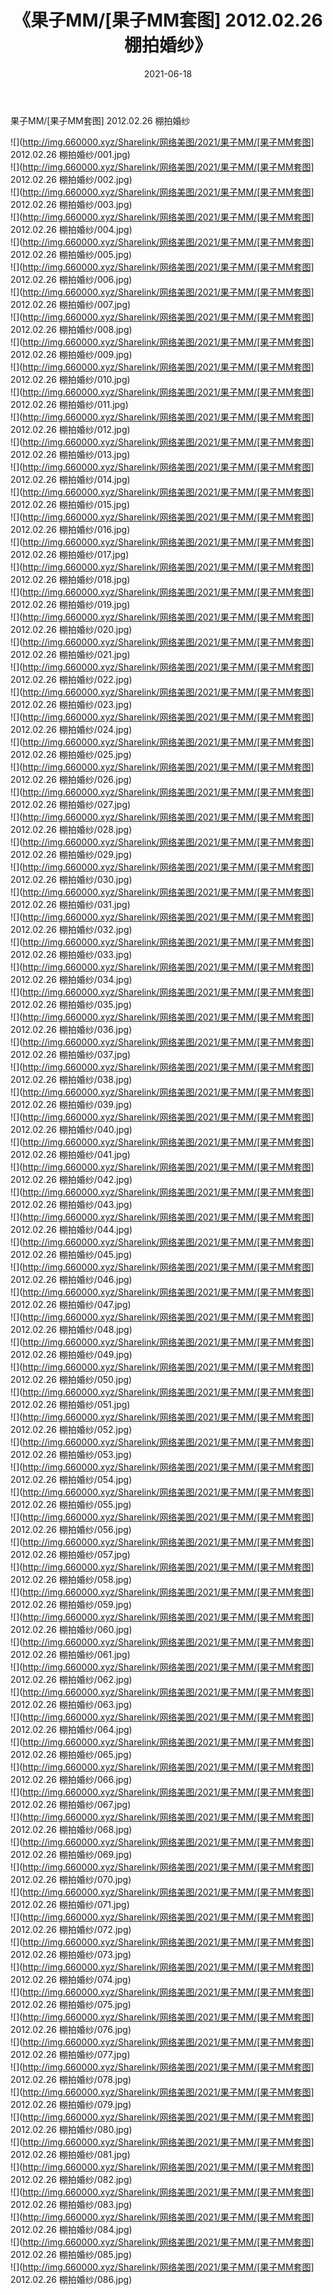 ﻿---
layout: post
title:  《果子MM/[果子MM套图] 2012.02.26 棚拍婚纱》
date:   2021-06-18
img: http://img.660000.xyz/Sharelink/网络美图/2021/果子MM/[果子MM套图] 2012.02.26 棚拍婚纱/000.jpg
categories: [美女, 清纯, 唯美]
---

果子MM/[果子MM套图] 2012.02.26 棚拍婚纱

 ![](http://img.660000.xyz/Sharelink/网络美图/2021/果子MM/[果子MM套图] 2012.02.26 棚拍婚纱/001.jpg) <br>![](http://img.660000.xyz/Sharelink/网络美图/2021/果子MM/[果子MM套图] 2012.02.26 棚拍婚纱/002.jpg) <br>![](http://img.660000.xyz/Sharelink/网络美图/2021/果子MM/[果子MM套图] 2012.02.26 棚拍婚纱/003.jpg) <br>![](http://img.660000.xyz/Sharelink/网络美图/2021/果子MM/[果子MM套图] 2012.02.26 棚拍婚纱/004.jpg) <br>![](http://img.660000.xyz/Sharelink/网络美图/2021/果子MM/[果子MM套图] 2012.02.26 棚拍婚纱/005.jpg) <br>![](http://img.660000.xyz/Sharelink/网络美图/2021/果子MM/[果子MM套图] 2012.02.26 棚拍婚纱/006.jpg) <br>![](http://img.660000.xyz/Sharelink/网络美图/2021/果子MM/[果子MM套图] 2012.02.26 棚拍婚纱/007.jpg) <br>![](http://img.660000.xyz/Sharelink/网络美图/2021/果子MM/[果子MM套图] 2012.02.26 棚拍婚纱/008.jpg) <br>![](http://img.660000.xyz/Sharelink/网络美图/2021/果子MM/[果子MM套图] 2012.02.26 棚拍婚纱/009.jpg) <br>![](http://img.660000.xyz/Sharelink/网络美图/2021/果子MM/[果子MM套图] 2012.02.26 棚拍婚纱/010.jpg) <br>![](http://img.660000.xyz/Sharelink/网络美图/2021/果子MM/[果子MM套图] 2012.02.26 棚拍婚纱/011.jpg) <br>![](http://img.660000.xyz/Sharelink/网络美图/2021/果子MM/[果子MM套图] 2012.02.26 棚拍婚纱/012.jpg) <br>![](http://img.660000.xyz/Sharelink/网络美图/2021/果子MM/[果子MM套图] 2012.02.26 棚拍婚纱/013.jpg) <br>![](http://img.660000.xyz/Sharelink/网络美图/2021/果子MM/[果子MM套图] 2012.02.26 棚拍婚纱/014.jpg) <br>![](http://img.660000.xyz/Sharelink/网络美图/2021/果子MM/[果子MM套图] 2012.02.26 棚拍婚纱/015.jpg) <br>![](http://img.660000.xyz/Sharelink/网络美图/2021/果子MM/[果子MM套图] 2012.02.26 棚拍婚纱/016.jpg) <br>![](http://img.660000.xyz/Sharelink/网络美图/2021/果子MM/[果子MM套图] 2012.02.26 棚拍婚纱/017.jpg) <br>![](http://img.660000.xyz/Sharelink/网络美图/2021/果子MM/[果子MM套图] 2012.02.26 棚拍婚纱/018.jpg) <br>![](http://img.660000.xyz/Sharelink/网络美图/2021/果子MM/[果子MM套图] 2012.02.26 棚拍婚纱/019.jpg) <br>![](http://img.660000.xyz/Sharelink/网络美图/2021/果子MM/[果子MM套图] 2012.02.26 棚拍婚纱/020.jpg) <br>![](http://img.660000.xyz/Sharelink/网络美图/2021/果子MM/[果子MM套图] 2012.02.26 棚拍婚纱/021.jpg) <br>![](http://img.660000.xyz/Sharelink/网络美图/2021/果子MM/[果子MM套图] 2012.02.26 棚拍婚纱/022.jpg) <br>![](http://img.660000.xyz/Sharelink/网络美图/2021/果子MM/[果子MM套图] 2012.02.26 棚拍婚纱/023.jpg) <br>![](http://img.660000.xyz/Sharelink/网络美图/2021/果子MM/[果子MM套图] 2012.02.26 棚拍婚纱/024.jpg) <br>![](http://img.660000.xyz/Sharelink/网络美图/2021/果子MM/[果子MM套图] 2012.02.26 棚拍婚纱/025.jpg) <br>![](http://img.660000.xyz/Sharelink/网络美图/2021/果子MM/[果子MM套图] 2012.02.26 棚拍婚纱/026.jpg) <br>![](http://img.660000.xyz/Sharelink/网络美图/2021/果子MM/[果子MM套图] 2012.02.26 棚拍婚纱/027.jpg) <br>![](http://img.660000.xyz/Sharelink/网络美图/2021/果子MM/[果子MM套图] 2012.02.26 棚拍婚纱/028.jpg) <br>![](http://img.660000.xyz/Sharelink/网络美图/2021/果子MM/[果子MM套图] 2012.02.26 棚拍婚纱/029.jpg) <br>![](http://img.660000.xyz/Sharelink/网络美图/2021/果子MM/[果子MM套图] 2012.02.26 棚拍婚纱/030.jpg) <br>![](http://img.660000.xyz/Sharelink/网络美图/2021/果子MM/[果子MM套图] 2012.02.26 棚拍婚纱/031.jpg) <br>![](http://img.660000.xyz/Sharelink/网络美图/2021/果子MM/[果子MM套图] 2012.02.26 棚拍婚纱/032.jpg) <br>![](http://img.660000.xyz/Sharelink/网络美图/2021/果子MM/[果子MM套图] 2012.02.26 棚拍婚纱/033.jpg) <br>![](http://img.660000.xyz/Sharelink/网络美图/2021/果子MM/[果子MM套图] 2012.02.26 棚拍婚纱/034.jpg) <br>![](http://img.660000.xyz/Sharelink/网络美图/2021/果子MM/[果子MM套图] 2012.02.26 棚拍婚纱/035.jpg) <br>![](http://img.660000.xyz/Sharelink/网络美图/2021/果子MM/[果子MM套图] 2012.02.26 棚拍婚纱/036.jpg) <br>![](http://img.660000.xyz/Sharelink/网络美图/2021/果子MM/[果子MM套图] 2012.02.26 棚拍婚纱/037.jpg) <br>![](http://img.660000.xyz/Sharelink/网络美图/2021/果子MM/[果子MM套图] 2012.02.26 棚拍婚纱/038.jpg) <br>![](http://img.660000.xyz/Sharelink/网络美图/2021/果子MM/[果子MM套图] 2012.02.26 棚拍婚纱/039.jpg) <br>![](http://img.660000.xyz/Sharelink/网络美图/2021/果子MM/[果子MM套图] 2012.02.26 棚拍婚纱/040.jpg) <br>![](http://img.660000.xyz/Sharelink/网络美图/2021/果子MM/[果子MM套图] 2012.02.26 棚拍婚纱/041.jpg) <br>![](http://img.660000.xyz/Sharelink/网络美图/2021/果子MM/[果子MM套图] 2012.02.26 棚拍婚纱/042.jpg) <br>![](http://img.660000.xyz/Sharelink/网络美图/2021/果子MM/[果子MM套图] 2012.02.26 棚拍婚纱/043.jpg) <br>![](http://img.660000.xyz/Sharelink/网络美图/2021/果子MM/[果子MM套图] 2012.02.26 棚拍婚纱/044.jpg) <br>![](http://img.660000.xyz/Sharelink/网络美图/2021/果子MM/[果子MM套图] 2012.02.26 棚拍婚纱/045.jpg) <br>![](http://img.660000.xyz/Sharelink/网络美图/2021/果子MM/[果子MM套图] 2012.02.26 棚拍婚纱/046.jpg) <br>![](http://img.660000.xyz/Sharelink/网络美图/2021/果子MM/[果子MM套图] 2012.02.26 棚拍婚纱/047.jpg) <br>![](http://img.660000.xyz/Sharelink/网络美图/2021/果子MM/[果子MM套图] 2012.02.26 棚拍婚纱/048.jpg) <br>![](http://img.660000.xyz/Sharelink/网络美图/2021/果子MM/[果子MM套图] 2012.02.26 棚拍婚纱/049.jpg) <br>![](http://img.660000.xyz/Sharelink/网络美图/2021/果子MM/[果子MM套图] 2012.02.26 棚拍婚纱/050.jpg) <br>![](http://img.660000.xyz/Sharelink/网络美图/2021/果子MM/[果子MM套图] 2012.02.26 棚拍婚纱/051.jpg) <br>![](http://img.660000.xyz/Sharelink/网络美图/2021/果子MM/[果子MM套图] 2012.02.26 棚拍婚纱/052.jpg) <br>![](http://img.660000.xyz/Sharelink/网络美图/2021/果子MM/[果子MM套图] 2012.02.26 棚拍婚纱/053.jpg) <br>![](http://img.660000.xyz/Sharelink/网络美图/2021/果子MM/[果子MM套图] 2012.02.26 棚拍婚纱/054.jpg) <br>![](http://img.660000.xyz/Sharelink/网络美图/2021/果子MM/[果子MM套图] 2012.02.26 棚拍婚纱/055.jpg) <br>![](http://img.660000.xyz/Sharelink/网络美图/2021/果子MM/[果子MM套图] 2012.02.26 棚拍婚纱/056.jpg) <br>![](http://img.660000.xyz/Sharelink/网络美图/2021/果子MM/[果子MM套图] 2012.02.26 棚拍婚纱/057.jpg) <br>![](http://img.660000.xyz/Sharelink/网络美图/2021/果子MM/[果子MM套图] 2012.02.26 棚拍婚纱/058.jpg) <br>![](http://img.660000.xyz/Sharelink/网络美图/2021/果子MM/[果子MM套图] 2012.02.26 棚拍婚纱/059.jpg) <br>![](http://img.660000.xyz/Sharelink/网络美图/2021/果子MM/[果子MM套图] 2012.02.26 棚拍婚纱/060.jpg) <br>![](http://img.660000.xyz/Sharelink/网络美图/2021/果子MM/[果子MM套图] 2012.02.26 棚拍婚纱/061.jpg) <br>![](http://img.660000.xyz/Sharelink/网络美图/2021/果子MM/[果子MM套图] 2012.02.26 棚拍婚纱/062.jpg) <br>![](http://img.660000.xyz/Sharelink/网络美图/2021/果子MM/[果子MM套图] 2012.02.26 棚拍婚纱/063.jpg) <br>![](http://img.660000.xyz/Sharelink/网络美图/2021/果子MM/[果子MM套图] 2012.02.26 棚拍婚纱/064.jpg) <br>![](http://img.660000.xyz/Sharelink/网络美图/2021/果子MM/[果子MM套图] 2012.02.26 棚拍婚纱/065.jpg) <br>![](http://img.660000.xyz/Sharelink/网络美图/2021/果子MM/[果子MM套图] 2012.02.26 棚拍婚纱/066.jpg) <br>![](http://img.660000.xyz/Sharelink/网络美图/2021/果子MM/[果子MM套图] 2012.02.26 棚拍婚纱/067.jpg) <br>![](http://img.660000.xyz/Sharelink/网络美图/2021/果子MM/[果子MM套图] 2012.02.26 棚拍婚纱/068.jpg) <br>![](http://img.660000.xyz/Sharelink/网络美图/2021/果子MM/[果子MM套图] 2012.02.26 棚拍婚纱/069.jpg) <br>![](http://img.660000.xyz/Sharelink/网络美图/2021/果子MM/[果子MM套图] 2012.02.26 棚拍婚纱/070.jpg) <br>![](http://img.660000.xyz/Sharelink/网络美图/2021/果子MM/[果子MM套图] 2012.02.26 棚拍婚纱/071.jpg) <br>![](http://img.660000.xyz/Sharelink/网络美图/2021/果子MM/[果子MM套图] 2012.02.26 棚拍婚纱/072.jpg) <br>![](http://img.660000.xyz/Sharelink/网络美图/2021/果子MM/[果子MM套图] 2012.02.26 棚拍婚纱/073.jpg) <br>![](http://img.660000.xyz/Sharelink/网络美图/2021/果子MM/[果子MM套图] 2012.02.26 棚拍婚纱/074.jpg) <br>![](http://img.660000.xyz/Sharelink/网络美图/2021/果子MM/[果子MM套图] 2012.02.26 棚拍婚纱/075.jpg) <br>![](http://img.660000.xyz/Sharelink/网络美图/2021/果子MM/[果子MM套图] 2012.02.26 棚拍婚纱/076.jpg) <br>![](http://img.660000.xyz/Sharelink/网络美图/2021/果子MM/[果子MM套图] 2012.02.26 棚拍婚纱/077.jpg) <br>![](http://img.660000.xyz/Sharelink/网络美图/2021/果子MM/[果子MM套图] 2012.02.26 棚拍婚纱/078.jpg) <br>![](http://img.660000.xyz/Sharelink/网络美图/2021/果子MM/[果子MM套图] 2012.02.26 棚拍婚纱/079.jpg) <br>![](http://img.660000.xyz/Sharelink/网络美图/2021/果子MM/[果子MM套图] 2012.02.26 棚拍婚纱/080.jpg) <br>![](http://img.660000.xyz/Sharelink/网络美图/2021/果子MM/[果子MM套图] 2012.02.26 棚拍婚纱/081.jpg) <br>![](http://img.660000.xyz/Sharelink/网络美图/2021/果子MM/[果子MM套图] 2012.02.26 棚拍婚纱/082.jpg) <br>![](http://img.660000.xyz/Sharelink/网络美图/2021/果子MM/[果子MM套图] 2012.02.26 棚拍婚纱/083.jpg) <br>![](http://img.660000.xyz/Sharelink/网络美图/2021/果子MM/[果子MM套图] 2012.02.26 棚拍婚纱/084.jpg) <br>![](http://img.660000.xyz/Sharelink/网络美图/2021/果子MM/[果子MM套图] 2012.02.26 棚拍婚纱/085.jpg) <br>![](http://img.660000.xyz/Sharelink/网络美图/2021/果子MM/[果子MM套图] 2012.02.26 棚拍婚纱/086.jpg) <br>